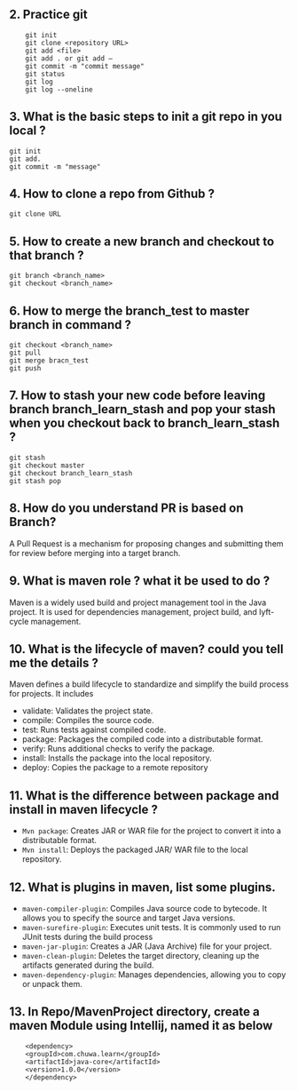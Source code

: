 


## 2. Practice git
```
    git init
    git clone <repository URL>
    git add <file>
    git add . or git add –
    git commit -m "commit message"
    git status
    git log
    git log --oneline
```


## 3. What is the basic steps to init a git repo in you local ?

```
git init
git add.
git commit -m "message"

```

## 4. How to clone a repo from Github ?

```
git clone URL
```

## 5. How to create a new branch and checkout to that branch ?

```
git branch <branch_name>
git checkout <branch_name>
```

## 6. How to merge the branch_test to master branch in command ?

```
git checkout <branch_name>
git pull
git merge bracn_test
git push
```

## 7. How to stash your new code before leaving branch branch_learn_stash and pop your stash when you checkout back to branch_learn_stash ?

```
git stash 
git checkout master 
git checkout branch_learn_stash 
git stash pop
```

## 8. How do you understand PR is based on Branch?

A Pull Request is a mechanism for proposing changes and submitting them for review before merging into a target branch.

## 9. What is maven role ? what it be used to do ?

Maven is a widely used build and project management tool in the Java project. 
It is used for dependencies management, project build, and lyft-cycle management.

## 10. What is the lifecycle of maven? could you tell me the details ?
Maven defines a build lifecycle to standardize and simplify the build process for projects. It includes
- validate: Validates the project state.
- compile: Compiles the source code.
- test: Runs tests against compiled code.
- package: Packages the compiled code into a distributable format.
- verify: Runs additional checks to verify the package.
- install: Installs the package into the local repository.
- deploy: Copies the package to a remote repository

## 11. What is the difference between package and install in maven lifecycle ?
- `Mvn package`: Creates JAR or WAR file for the project to convert it into a distributable format. 
- `Mvn install`: Deploys the packaged JAR/ WAR file to the local repository.

## 12. What is plugins in maven, list some plugins.
- `maven-compiler-plugin`: Compiles Java source code to bytecode. It allows you to specify the source and target Java versions.
- `maven-surefire-plugin`: Executes unit tests. It is commonly used to run JUnit tests during the build process
- `maven-jar-plugin`: Creates a JAR (Java Archive) file for your project.
- `maven-clean-plugin`: Deletes the target directory, cleaning up the artifacts generated during the build.
- `maven-dependency-plugin`: Manages dependencies, allowing you to copy or unpack them.

## 13. In Repo/MavenProject directory, create a maven Module using Intellij, named it as below
```
    <dependency>
    <groupId>com.chuwa.learn</groupId>
    <artifactId>java-core</artifactId>
    <version>1.0.0</version>
    </dependency>
```